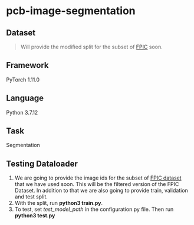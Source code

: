 # pcb-image-segmentation
## Dataset
>Will provide the modified split for the subset of [FPIC](https://arxiv.org/abs/2202.08414) soon.
## Framework
PyTorch 1.11.0
## Language
Python 3.7.12
## Task
Segmentation
## Testing Dataloader
1. We are going to provide the image ids for the subset of [FPIC dataset](https://arxiv.org/abs/2202.08414) that we have used soon. This will be the filtered version of the FPIC Dataset. In addition to that we are also going to provide train, validation and test split. <br />
2. With the split, run **python3 train.py**.<br />
3. To test, set *test_model_path* in the configuration.py file. Then run **python3 test.py**
